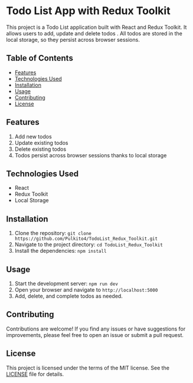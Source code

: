 # Todo List App with Redux Toolkit

This project is a Todo List application built with React and Redux Toolkit. It allows users to add, update and delete todos . All todos are stored in the local storage, so they persist across browser sessions.

## Table of Contents

- [Features](#features)
- [Technologies Used](#technologies-used)
- [Installation](#installation)
- [Usage](#usage)
- [Contributing](#contributing)
- [License](#license)

## Features

1. Add new todos
2. Update existing todos
3. Delete existing todos
4. Todos persist across browser sessions thanks to local storage

## Technologies Used

- React
- Redux Toolkit
- Local Storage

## Installation

1. Clone the repository: `git clone https://github.com/Pulkito4/TodoList_Redux_Toolkit.git`
2. Navigate to the project directory: `cd TodoList_Redux_Toolkit`
3. Install the dependencies: `npm install`

## Usage

1. Start the development server: `npm run dev`
2. Open your browser and navigate to `http://localhost:5000`
3. Add, delete, and complete todos as needed.

## Contributing

Contributions are welcome! If you find any issues or have suggestions for improvements, please feel free to open an issue or submit a pull request.

## License

This project is licensed under the terms of the MIT license. See the [LICENSE](LICENSE) file for details.
